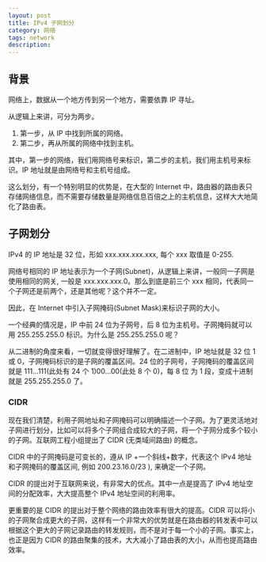 ```yaml
---
layout: post
title: IPv4 子网划分
category: 网络
tags: network
description: 
---
```


## 背景

网络上，数据从一个地方传到另一个地方，需要依靠 IP 寻址。

从逻辑上来讲，可分为两步。

1. 第一步，从 IP 中找到所属的网络。
2. 第二步，再从所属的网络中找到主机。

其中，第一步的网络，我们用网络号来标识，第二步的主机，我们用主机号来标识。IP 地址就是由网络号和主机号组成。

这么划分，有一个特别明显的优势是，在大型的 Internet 中，路由器的路由表只存储网络信息，而不需要存储数量是网络信息百倍之上的主机信息，这样大大地简化了路由表。

## 子网划分

IPv4 的 IP 地址是 32 位，形如 xxx.xxx.xxx.xxx, 每个 xxx 取值是 0-255.

网络号相同的 IP 地址表示为一个子网(Subnet)，从逻辑上来讲，一般同一子网是使用相同的网关, 一般是 xxx.xxx.xxx.0。那么到底是前三个 xxx 相同，代表同一个子网还是前两个，还是其他呢？这个并不一定。

因此，在 Internet 中引入子网掩码(Subnet Mask)来标识子网的大小。

一个经典的情况是，IP 中前 24 位为子网号，后 8 位为主机号。子网掩码就可以用 255.255.255.0 标识。为什么是 255.255.255.0 呢？

从二进制的角度来看，一切就变得很好理解了。在二进制中，IP 地址就是 32 位 1 或 0，子网掩码标识的是子网的覆盖区间。24 位的子网号，子网掩码的覆盖区间就是 111...111(此处有 24 个 1)00...00(此处 8 个 0)，每 8 位 为 1 段，变成十进制就是 255.255.255.0 了。

### CIDR

现在我们清楚，利用子网地址和子网掩码可以明确描述一个子网。为了更灵活地对子网进行划分，比如可以将多个子网组合成较大的子网，将一个子网分成多个较小的子网。互联网工程小组提出了 CIDR (无类域间路由) 的概念。

CIDR 中的子网掩码是可变长的，遵从 IP +一个斜线+数字，代表这个 IPv4 地址和子网掩码的覆盖区间, 例如 200.23.16.0/23 ), 来确定一个子网。

CIDR 的提出对于互联网来说，有非常大的优点。其中一点是提高了 IPv4 地址空间的分配效率，大大提高整个 IPv4 地址空间的利用率。

更重要的是 CIDR 的提出对于整个网络的路由效率有很大的提高。CIDR 可以将小的子网聚合成更大的子网，这样有一个非常大的优势就是在路由器的转发表中可以根据这个更大的子网记录路由的转发规则，而不是对于每一个小的子网。事实上，也正是因为 CIDR 的路由聚集的技术，大大减小了路由表的大小，从而也提高路由效率。

